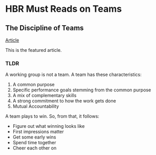 # HBR Must Reads on Teams

## The Discipline of Teams

[Article
](https://learning.oreilly.com/library/view/hbrs-10-must/9781422191460/Text/09_The_Discipline_of_Teams.html)

This is the featured article.

### TLDR

A working group is not a team. A team has these characteristics:

1. A common purpose
2. Specific performance goals stemming from the common purpose
3. A mix of complementary skills
4. A strong commitment to how the work gets done
5. Mutual Accountability

A team plays to win. So, from that, it follows:

- Figure out what winning looks like
- First impressions matter
- Get some early wins
- Spend time together
- Cheer each other on


